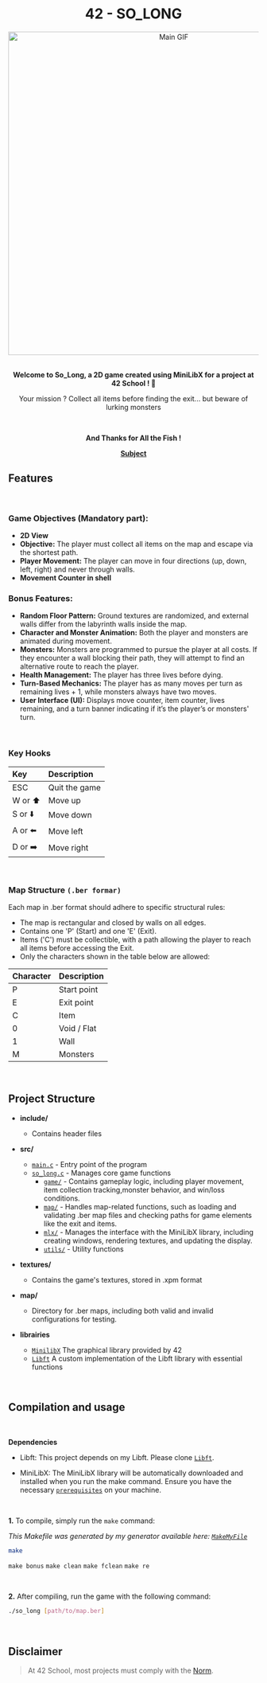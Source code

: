 <div align="center">
<h1>42 - SO_LONG</h1>
<img src="textures/screenshots/main.gif" alt="Main GIF" width="650" />

</br>
</br>

<strong>Welcome to So_Long, a 2D game created using MiniLibX for a project at 42 School  ! 🌟</strong>

<p>Your mission ? Collect all items before finding the exit... but beware of lurking monsters<p>

</br>

<p><strong>And Thanks for All the Fish !</strong></a></p>
<p><a href="https://github.com/MathysCogne/42_so_long/blob/main/subject/so_long.pdf"><strong>Subject</strong></a></p>

</div>

## Features

</br>

### Game Objectives (Mandatory part):

- **2D View**
- **Objective:** The player must collect all items on the map and escape via the shortest path.
- **Player Movement:** The player can move in four directions (up, down, left, right) and never through walls.
- **Movement Counter in shell** 

### Bonus Features:

- **Random Floor Pattern:** Ground textures are randomized, and external walls differ from the labyrinth walls inside the map.
- **Character and Monster Animation:** Both the player and monsters are animated during movement.
- **Monsters:** Monsters are programmed to pursue the player at all costs. If they encounter a wall blocking their path, they will attempt to find an alternative route to reach the player.
- **Health Management:** The player has three lives before dying.
- **Turn-Based Mechanics:** The player has as many moves per turn as remaining lives + 1, while monsters always have two moves.
- **User Interface (UI):** Displays move counter, item counter, lives remaining, and a turn banner indicating if it’s the player’s or monsters' turn.


</br>

### Key Hooks

| Key     | Description       |
|:--------|:-------------------
| ESC        | Quit the game  |
| W or ⬆️     | Move up        |
| S or ⬇️     | Move down      |
| A or ⬅️     | Move left      |
| D or ➡️     | Move right     |

</br>

### Map Structure `(.ber formar)`

Each map in .ber format should adhere to specific structural rules:
   - The map is rectangular and closed by walls on all edges.
   - Contains one 'P' (Start) and one 'E' (Exit).
   - Items ('C') must be collectible, with a path allowing the player to reach all items before accessing the Exit.
   - Only the characters shown in the table below are allowed:

| Character | Description   |
|:--------|:-----------------
| P       | Start point     |
| E       | Exit point      |
| C       | Item            |
| 0       | Void / Flat     |
| 1       | Wall            |
| M       | Monsters        |


</br>

## Project Structure

- **include/**
  -  Contains header files

- **src/**
   - [`main.c`](./src/main.c) - Entry point of the program
   - [`so_long.c`](./src/so_long.c) - Manages core game functions
      - [`game/`](./src/game/) - Contains gameplay logic, including player movement, item collection tracking,monster behavior, and win/loss conditions.
      - [`map/`](./src/map/) - Handles map-related functions, such as loading and validating .ber map files and checking paths for game elements like the exit and items.
      - [`mlx/`](./src/mlx/) - Manages the interface with the MiniLibX library, including creating windows, rendering textures, and updating the display.
      - [`utils/`](./src/utils/) - Utility functions

- **textures/**
   - Contains the game's textures, stored in .xpm format

- **map/**
   - Directory for .ber maps, including both valid and invalid configurations for testing.

- **librairies**
   -  [`MinilibX`](https://harm-smits.github.io/42docs/libs/minilibx) The graphical library provided by 42
   -  [`Libft`](https://github.com/MathysCogne/MyLibft_GNL_Printf) A custom implementation of the Libft library with essential functions



</br>

## Compilation and usage
</br>

**Dependencies**

- Libft: This project depends on my Libft. Please clone [`Libft`](https://github.com/MathysCogne/MyLibft_GNL_Printf).

- MiniLibX: The MiniLibX library will be automatically downloaded and installed when you run the make command. Ensure you have the necessary [`prerequisites`](https://harm-smits.github.io/42docs/libs/minilibx/getting_started.html) on your machine.
</br>

**1.** To compile, simply run the `make` command:

*This Makefile was generated by my generator available here: [`MakeMyFile`](https://github.com/MathysCogne/Make_My_File-42)*
```bash
make
```
``make bonus``
``make clean``
``make fclean``
``make re``

</br>

**2.** After compiling, run the game with the following command:

```bash
./so_long [path/to/map.ber]
```

</br>


## Disclaimer
> At 42 School, most projects must comply with the [Norm](https://github.com/42School/norminette/blob/master/pdf/en.norm.pdf).
